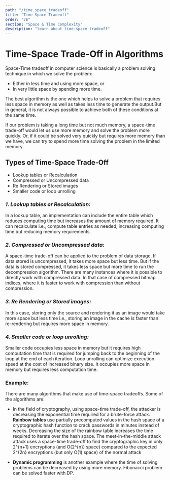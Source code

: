 ```yaml
---
path: "/time_space_tradeoff"
title: "Time Space Tradeoff"
order: "7E"
section: "Space & Time Complexity"
description: "learn about time-space tradeoff"
---
```


# **Time-Space Trade-Off in Algorithms**

 Space-Time tradeoff in computer science is basically a problem solving technique in which we solve the problem:
 - Either in less time and using more space, or
 - In very little space by spending more time.
 
The best algorithm is the one which helps to solve a problem that requires less space in memory as well as takes less time to generate the output.But in general, it is not always possible to achieve both of these conditions at the same time.

If our problem is taking a long time but not much memory, a space-time trade-off would let us use more memory and solve the problem more quickly. Or, if it could be solved very quickly but requires more memory than we have, we can try to spend more time solving the problem in the limited memory.

## Types of Time-Space Trade-Off

- Lookup tables or Recalculation
- Compressed or Uncompressed data
- Re Rendering or Stored images
- Smaller code or loop unrolling

### *1. Lookup tables or Recalculation:*

 In a lookup table, an implementation can include the entire table which reduces computing time but increases the amount of memory required. It can recalculate i.e., compute table entries as needed, increasing computing time but reducing memory requirements.
 
### *2. Compressed or Uncompressed data:*

A space-time trade-off can be applied to the problem of data storage. If data stored is uncompressed, it takes more space but less time. But if the data is stored compressed, it takes less space but more time to run the decompression algorithm. 
There are many instances where it is possible to directly work with compressed data. In that case of compressed bitmap indices, where it is faster to work with compression than without compression.
 
### *3. Re Rendering or Stored images:*

 In this case, storing only the source and rendering it as an image would take more space but less time i.e., storing an image in the cache is faster than re-rendering but requires more space in memory.
 
### *4. Smaller code or loop unrolling:*

Smaller code occupies less space in memory but it requires high computation time that is required for jumping back to the beginning of the loop at the end of each iteration. Loop unrolling can optimize execution speed at the cost of increased binary size. It occupies more space in memory but requires less computation time.


### Example:

There are many algorithms that make use of time-space tradeoffs. Some of the algorithms are:
- In the field of cryptography, using space-time trade-off, the attacker is decreasing the exponential time required for a brute-force attack. **Rainbow tables** use partially precomputed values in the hash space of a cryptographic hash function to crack passwords in minutes instead of weeks. Decreasing the size of the rainbow table increases the time required to iterate over the hash space. The meet-in-the-middle attack attack uses a space-time trade-off to find the cryptographic key in only 2^{n+1} encryptions (and O(2^{n}) space) compared to the expected 2^{2n} encryptions (but only O(1) space) of the normal attack

- **Dynamic programming** is another example where the time of solving problems can be decreased by using more memory. Fibonacci problem can be solved faster with DP.

